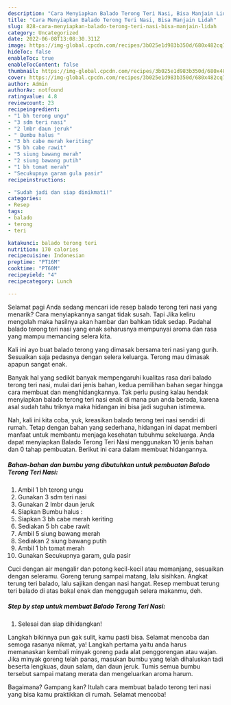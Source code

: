 ```yaml
---
description: "Cara Menyiapkan Balado Terong Teri Nasi, Bisa Manjain Lidah"
title: "Cara Menyiapkan Balado Terong Teri Nasi, Bisa Manjain Lidah"
slug: 828-cara-menyiapkan-balado-terong-teri-nasi-bisa-manjain-lidah
category: Uncategorized
date: 2022-06-08T13:08:30.311Z
image: https://img-global.cpcdn.com/recipes/3b025e1d983b350d/680x482cq70/balado-terong-teri-nasi-foto-resep-utama.jpg
hideToc: false
enableToc: true
enableTocContent: false
thumbnail: https://img-global.cpcdn.com/recipes/3b025e1d983b350d/680x482cq70/balado-terong-teri-nasi-foto-resep-utama.jpg
cover: https://img-global.cpcdn.com/recipes/3b025e1d983b350d/680x482cq70/balado-terong-teri-nasi-foto-resep-utama.jpg
author: Admin
authorAv: notfound
ratingvalue: 4.8
reviewcount: 23
recipeingredient:
- "1 bh terong ungu"
- "3 sdm teri nasi"
- "2 lmbr daun jeruk"
- " Bumbu halus "
- "3 bh cabe merah keriting"
- "5 bh cabe rawit"
- "5 siung bawang merah"
- "2 siung bawang putih"
- "1 bh tomat merah"
- "Secukupnya garam gula pasir"
recipeinstructions:

- "Sudah jadi dan siap dinikmati!"
categories:
- Resep
tags:
- balado
- terong
- teri

katakunci: balado terong teri 
nutrition: 170 calories
recipecuisine: Indonesian
preptime: "PT16M"
cooktime: "PT60M"
recipeyield: "4"
recipecategory: Lunch

---
```



Selamat pagi Anda sedang mencari ide resep balado terong teri nasi yang menarik? Cara menyiapkannya sangat tidak susah. Tapi Jika keliru mengolah maka hasilnya akan hambar dan bahkan tidak sedap. Padahal balado terong teri nasi yang enak seharusnya mempunyai aroma dan rasa yang mampu memancing selera kita.


Kali ini ayo buat balado terong yang dimasak bersama teri nasi yang gurih. Sesuaikan saja pedasnya dengan selera keluarga. Terong mau dimasak apapun sangat enak.

Banyak hal yang sedikit banyak mempengaruhi kualitas rasa dari balado terong teri nasi, mulai dari jenis bahan, kedua pemilihan bahan segar hingga cara membuat dan menghidangkannya. Tak perlu pusing kalau hendak menyiapkan balado terong teri nasi enak di mana pun anda berada, karena asal sudah tahu triknya maka hidangan ini bisa jadi suguhan istimewa.


Nah, kali ini kita coba, yuk, kreasikan balado terong teri nasi sendiri di rumah. Tetap dengan bahan yang sederhana, hidangan ini dapat memberi manfaat untuk membantu menjaga kesehatan tubuhmu sekeluarga. Anda dapat menyiapkan Balado Terong Teri Nasi menggunakan 10 jenis bahan dan 0 tahap pembuatan. Berikut ini cara dalam membuat hidangannya.

<!--inarticleads1-->

##### Bahan-bahan dan bumbu yang dibutuhkan untuk pembuatan Balado Terong Teri Nasi:

1. Ambil 1 bh terong ungu
1. Gunakan 3 sdm teri nasi
1. Gunakan 2 lmbr daun jeruk
1. Siapkan  Bumbu halus :
1. Siapkan 3 bh cabe merah keriting
1. Sediakan 5 bh cabe rawit
1. Ambil 5 siung bawang merah
1. Sediakan 2 siung bawang putih
1. Ambil 1 bh tomat merah
1. Gunakan Secukupnya garam, gula pasir


Cuci dengan air mengalir dan potong kecil-kecil atau memanjang, sesuaikan dengan seleramu. Goreng terung sampai matang, lalu sisihkan. Angkat terung teri balado, lalu sajikan dengan nasi hangat. Resep membuat terung teri balado di atas bakal enak dan menggugah selera makanmu, deh. 

<!--inarticleads2-->

##### Step by step untuk membuat Balado Terong Teri Nasi:


1. Selesai dan siap dihidangkan!

Langkah bikinnya pun gak sulit, kamu pasti bisa. Selamat mencoba dan semoga rasanya nikmat, ya! Langkah pertama yaitu anda harus memanaskan kembali minyak goreng pada alat penggorengan atau wajan. Jika minyak goreng telah panas, masukan bumbu yang telah dihaluskan tadi beserta lengkuas, daun salam, dan daun jeruk. Tumis semua bumbu tersebut sampai matang merata dan mengeluarkan aroma harum. 

Bagaimana? Gampang kan? Itulah cara membuat balado terong teri nasi yang bisa kamu praktikkan di rumah. Selamat mencoba!
